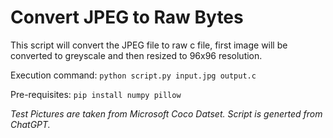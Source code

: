 # Convert JPEG to Raw Bytes
This script will convert the JPEG file to raw c file, first image will be converted to greyscale and then resized to 96x96 resolution. 

Execution command: `python script.py input.jpg output.c`

Pre-requisites: `pip install numpy pillow` 

*Test Pictures are taken from Microsoft Coco Datset. Script is generted from ChatGPT.*